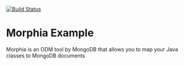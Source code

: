 [![Build Status](https://travis-ci.org/juliuskrah/morphia-example.svg?branch=morphia-crud)](https://travis-ci.org/juliuskrah/morphia-example)

# Morphia Example
Morphia is an ODM tool by MongoDB that allows you to map your Java classes to MongoDB documents
